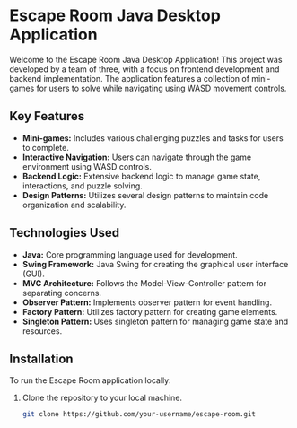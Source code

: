 # Escape Room Java Desktop Application

Welcome to the Escape Room Java Desktop Application! This project was developed by a team of three, with a focus on frontend development and backend implementation. The application features a collection of mini-games for users to solve while navigating using WASD movement controls.

## Key Features

- **Mini-games:** Includes various challenging puzzles and tasks for users to complete.
- **Interactive Navigation:** Users can navigate through the game environment using WASD controls.
- **Backend Logic:** Extensive backend logic to manage game state, interactions, and puzzle solving.
- **Design Patterns:** Utilizes several design patterns to maintain code organization and scalability.

## Technologies Used

- **Java:** Core programming language used for development.
- **Swing Framework:** Java Swing for creating the graphical user interface (GUI).
- **MVC Architecture:** Follows the Model-View-Controller pattern for separating concerns.
- **Observer Pattern:** Implements observer pattern for event handling.
- **Factory Pattern:** Utilizes factory pattern for creating game elements.
- **Singleton Pattern:** Uses singleton pattern for managing game state and resources.

## Installation

To run the Escape Room application locally:

1. Clone the repository to your local machine.
   ```bash
   git clone https://github.com/your-username/escape-room.git
